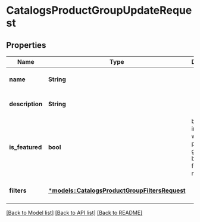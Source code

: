 # CatalogsProductGroupUpdateRequest

## Properties
Name | Type | Description | Notes
------------ | ------------- | ------------- | -------------
**name** | **String** |  | [optional] [default to None]
**description** | **String** |  | [optional] [default to None]
**is_featured** | **bool** | boolean indicator of whether the product group is being featured or not | [optional] [default to None]
**filters** | [***models::CatalogsProductGroupFiltersRequest**](CatalogsProductGroupFiltersRequest.md) |  | [optional] [default to None]

[[Back to Model list]](../README.md#documentation-for-models) [[Back to API list]](../README.md#documentation-for-api-endpoints) [[Back to README]](../README.md)


